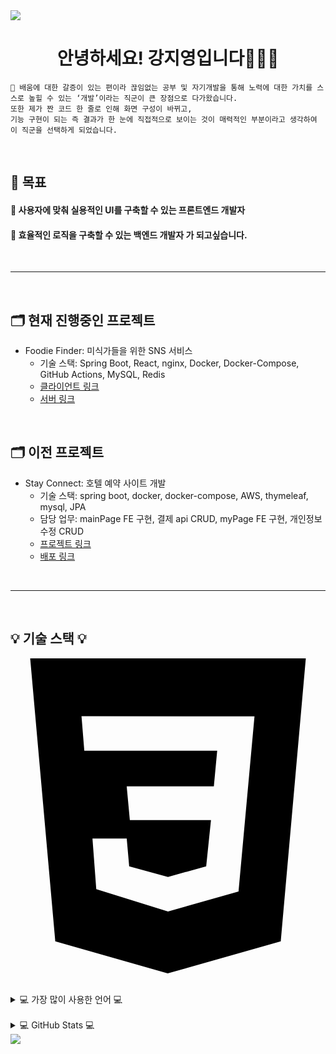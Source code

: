 <img src="https://capsule-render.vercel.app/api?type=waving&color=CA96EC&height=150&section=header" />

<div align=center>

# 안녕하세요! 강지영입니다👩🏻‍💻

</div>

```
🙂 배움에 대한 갈증이 있는 편이라 끊임없는 공부 및 자기개발을 통해 노력에 대한 가치를 스스로 높힐 수 있는 ‘개발’이라는 직군이 큰 장점으로 다가왔습니다.
또한 제가 짠 코드 한 줄로 인해 화면 구성이 바뀌고,
기능 구현이 되는 즉 결과가 한 눈에 직접적으로 보이는 것이 매력적인 부분이라고 생각하여 이 직군을 선택하게 되었습니다.
```

<br>

## 💪 목표


#### 🧐 사용자에 맞춰 실용적인 UI를 구축할 수 있는 프론트엔드 개발자
#### 🧐 효율적인 로직을 구축할 수 있는 백엔드 개발자 가 되고싶습니다.


<br>

<hr/>

<br>

##  🗂️ 현재 진행중인 프로젝트

- Foodie Finder: 미식가들을 위한 SNS 서비스
  - 기술 스택: Spring Boot, React, nginx, Docker, Docker-Compose, GitHub Actions, MySQL, Redis
  - [클라이언트 링크](https://github.com/caterpillar-butler/foodie-finder-client.git)
  - [서버 링크](https://github.com/caterpillar-butler/foodie-finder-server.git)

<br>

##  🗂️ 이전 프로젝트

- Stay Connect: 호텔 예약 사이트 개발
  - 기술 스택: spring boot, docker, docker-compose, AWS, thymeleaf, mysql, JPA
  - 담당 업무: mainPage FE 구현, 결제 api CRUD, myPage FE 구현, 개인정보수정 CRUD
  - [프로젝트 링크](https://github.com/caterpillar-team/STAY_CONNECT.git)
  - [배포 링크](https://stayconnect.shop)

<br>

<hr/>

<br>

##  💡 기술 스택 💡

<svg role="img" viewBox="0 0 24 24" xmlns="http://www.w3.org/2000/svg"><title>CSS3</title><path d="M1.5 0h21l-1.91 21.563L11.977 24l-8.565-2.438L1.5 0zm17.09 4.413L5.41 4.41l.213 2.622 10.125.002-.255 2.716h-6.64l.24 2.573h6.182l-.366 3.523-2.91.804-2.956-.81-.188-2.11h-2.61l.29 3.855L12 19.288l5.373-1.53L18.59 4.414z"/></svg>

<br>

<details>
<summary>
  💻 가장 많이 사용한 언어 💻
</summary>
  
   [![Top Langs](https://github-readme-stats.vercel.app/api/top-langs/?username=jiyoung79)](https://github.com/anuraghazra/github-readme-stats)
</details>

<br>

<details>
<summary>
  💻 GitHub Stats 💻
</summary>
  
   <img src="https://github-readme-stats.vercel.app/api?username=jiyoung79&show_icons=true">

</details>

<img src="https://capsule-render.vercel.app/api?type=waving&color=CA96EC&height=150&section=footer" />
